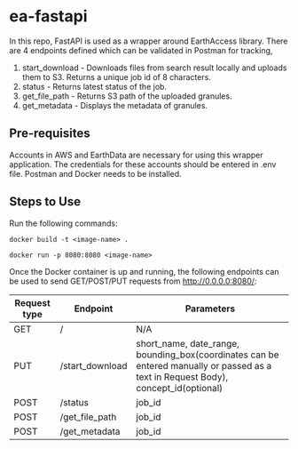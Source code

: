 # ea-fastapi

In this repo, FastAPI is used as a wrapper around EarthAccess library. There are 4 endpoints defined which can be validated in Postman for tracking,
1. start_download - Downloads files from search result locally and uploads them to S3. Returns a unique job id of 8 characters.
2. status - Returns latest status of the job.
3. get_file_path - Returns S3 path of the uploaded granules.
4. get_metadata - Displays the metadata of granules.

## Pre-requisites

Accounts in AWS and EarthData are necessary for using this wrapper application. The credentials for these accounts should be entered in .env file.
Postman and Docker needs to be installed.

## Steps to Use

Run the following commands:

`docker build -t <image-name> .`

`docker run -p 8080:8080 <image-name>`

Once the Docker container is up and running, the following endpoints can be used to send GET/POST/PUT requests from http://0.0.0.0:8080/:

| Request type | Endpoint | Parameters |
| --- | --- | --- |
| GET | / | N/A |
| PUT | /start_download | short_name, date_range, bounding_box(coordinates can be entered manually or passed as a text in Request Body), concept_id(optional) |
| POST | /status | job_id |
| POST | /get_file_path | job_id |
| POST | /get_metadata | job_id |
